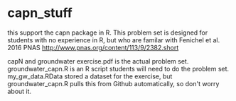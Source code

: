# capn_stuff
this support the capn package in R.
This problem set is designed for students with no experience in R, but who are familar with Fenichel et al. 2016 PNAS http://www.pnas.org/content/113/9/2382.short 

capN and groundwater exercise.pdf is the actual problem set.
groundwater_capn.R is an R script students will need to do the problem set.
my_gw_data.RData stored a dataset for the exercise, but groundwater_capn.R pulls this from Github automatically, so don't worry about it.

